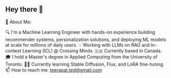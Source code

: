 ## Hey there 👋

👋 About Me:

🔍 I'm a Machine Learning Engineer with hands-on experience building recommender systems, personalization solutions, and deploying ML models at scale for millions of daily users.
💡 Working with LLMs on RAG and In-context Learning (ICL) @ Crossing Minds. 
🇨🇦 Currently based in Canada.
🎓 I hold a Master's degree in Applied Computing from the University of Toronto.
👨‍💻 Currently learning Stable Diffusion, Flux, and LoRA fine-tuning. 
📫 How to reach me: teerapat.ted@gmail.com


<!--
**tedchsk/tedchsk** is a ✨ _special_ ✨ repository because its `README.md` (this file) appears on your GitHub profile.

Here are some ideas to get you started:

- 🔭 I’m currently working on ...
- 🌱 I’m currently learning ...
- 👯 I’m looking to collaborate on ...
- 🤔 I’m looking for help with ...
- 💬 Ask me about ...
- 📫 How to reach me: ...
- 😄 Pronouns: ...
- ⚡ Fun fact: ...
-->

